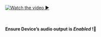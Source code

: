 

[![Watch the video](https://assets.materialup.com/uploads/7abcb02a-c312-4d58-8d54-1f6d7238105a/preview.gif) ▶️](https://player.vimeo.com/video/429245404)

<br />

<h4>Ensure Device’s audio output is <i>Enabled</i> !🍳 </h4> 
<br />
